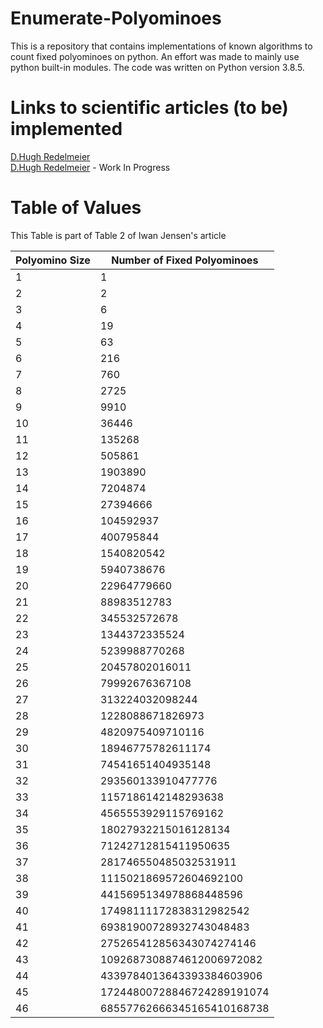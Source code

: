 # Enumerate-Polyominoes
This is a repository that contains implementations of known algorithms to count fixed polyominoes on python. An effort was made to mainly use python built-in modules. The code was written on Python version 3.8.5.

# Links to scientific articles (to be) implemented
<a href="https://www.sciencedirect.com/science/article/pii/0012365X81902375">D.Hugh Redelmeier</a> <br/>
<a href="https://www.sciencedirect.com/science/article/pii/0012365X81902375">D.Hugh Redelmeier</a> - Work In Progress

# Table of Values
This Table is part of Table 2 of Iwan Jensen's article

| Polyomino Size   | Number of Fixed Polyominoes  |   
|---|---|
|  1 |  1 | 
|  2 |  2 | 
|  3 |  6 |
|  4 |  19 | 
|  5 |  63 | 
|  6 |  216 |
|  7 |  760 | 
|  8 |  2725 | 
|  9 |  9910 |
|  10 |  36446 | 
|  11 |  135268 | 
|  12 |  505861 |
|  13 |  1903890 | 
|  14 |  7204874 | 
|  15 |  27394666 |
|  16 |  104592937 | 
|  17 |  400795844 |
|  18 |  1540820542 | 
|  19 |  5940738676 |
|  20 |  22964779660 | 
|  21 |  88983512783 |
|  22 |  345532572678 | 
|  23 |  1344372335524 |
|  24 |  5239988770268 | 
|  25 |  20457802016011 | 
|  26 |  79992676367108 | 
|  27 |  313224032098244 |
|  28 |  1228088671826973 | 
|  29 |  4820975409710116 | 
|  30 |  18946775782611174 |
|  31 |  74541651404935148 | 
|  32 |  293560133910477776 | 
|  33 |  1157186142148293638 |
|  34 |  4565553929115769162 | 
|  35 |  18027932215016128134 | 
|  36 |  71242712815411950635 |
|  37 |  281746550485032531911 | 
|  38 |  1115021869572604692100 | 
|  39 |  4415695134978868448596 |
|  40 |  17498111172838312982542 | 
|  41 |  69381900728932743048483 |
|  42 |  275265412856343074274146 | 
|  43 |  1092687308874612006972082 |
|  44 |  4339784013643393384603906 | 
|  45 |  17244800728846724289191074 |
|  46 |  68557762666345165410168738 | 
